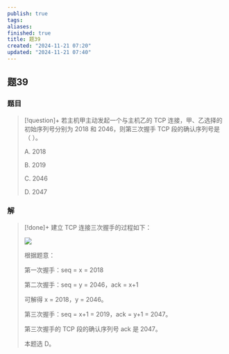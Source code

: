 ```yaml
---
publish: true
tags: 
aliases: 
finished: true
title: 题39
created: "2024-11-21 07:20"
updated: "2024-11-21 07:40"
---
```

## 题39
### 题目
> [!question]+
> 若主机甲主动发起一个与主机乙的 TCP 连接，甲、乙选择的初始序列号分别为 2018 和 2046，则第三次握手 TCP 段的确认序列号是（ ）。
> 
> A. 2018
> 
> B. 2019
> 
> C. 2046
> 
> D. 2047
### 解
> [!done]+
> 建立 TCP 连接三次握手的过程如下：
> 
> ![](https://pic4.zhimg.com/v2-3e016587416ac0043510f702ae89e679_r.jpg)
> 
> 根据题意：
> 
> 第一次握手：seq = x = 2018
> 
> 第二次握手：seq = y = 2046，ack = x+1
> 
> 可解得 x = 2018，y = 2046。
> 
> 第三次握手：seq = x+1 = 2019，ack = y+1 = 2047。
> 
> 第三次握手的 TCP 段的确认序列号 ack 是 2047。
> 
> 本题选 D。